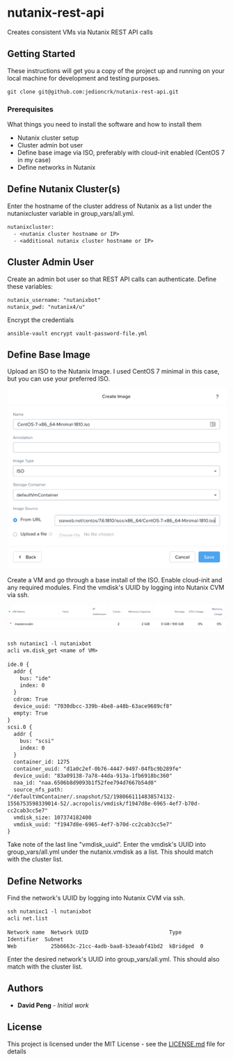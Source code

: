 # nutanix-rest-api
Creates consistent VMs via Nutanix REST API calls

## Getting Started

These instructions will get you a copy of the project up and running on your local machine for development and testing purposes.

```
git clone git@github.com:jedioncrk/nutanix-rest-api.git
```

### Prerequisites

What things you need to install the software and how to install them

- Nutanix cluster setup
- Cluster admin bot user
- Define base image via ISO, preferably with cloud-init enabled (CentOS 7 in my case)
- Define networks in Nutanix

## Define Nutanix Cluster(s)

Enter the hostname of the cluster address of Nutanix as a list under the nutanixcluster variable in group_vars/all.yml.

```
nutanixcluster:
  - <nutanix cluster hostname or IP>
  - <additional nutanix cluster hostname or IP>
```

## Cluster Admin User

Create an admin bot user so that REST API calls can authenticate.  Define these variables:

```
nutanix_username: "nutanixbot"
nutanix_pwd: "nutanix4/u"
```

Encrypt the credentials

```
ansible-vault encrypt vault-password-file.yml
```

## Define Base Image

Upload an ISO to the Nutanix Image.  I used CentOS 7 minimal in this case, but you can use your preferred ISO.

![ISO upload](imageupload.png)

Create a VM and go through a base install of the ISO.  Enable cloud-init and any required modules.
Find the vmdisk's UUID by logging into Nutanix CVM via ssh.

![VM list](vmlist.png)

```
ssh nutanixc1 -l nutanixbot
acli vm.disk_get <name of VM>

ide.0 {
  addr {
    bus: "ide"
    index: 0
  }
  cdrom: True
  device_uuid: "7030dbcc-339b-4be8-a48b-63ace9689cf8"
  empty: True
}
scsi.0 {
  addr {
    bus: "scsi"
    index: 0
  }
  container_id: 1275
  container_uuid: "d1a0c2ef-0b76-4447-9497-04fbc9b289fe"
  device_uuid: "83a09138-7a78-44da-913a-1fb6918bc360"
  naa_id: "naa.6506b8d9093b1f52fee794d7667b54d0"
  source_nfs_path: "/defaultVmContainer/.snapshot/52/1980661114838574132-1556753598339014-52/.acropolis/vmdisk/f1947d8e-6965-4ef7-b70d-cc2cab3cc5e7"
  vmdisk_size: 107374182400
  vmdisk_uuid: "f1947d8e-6965-4ef7-b70d-cc2cab3cc5e7"
}
```

Take note of the last line "vmdisk_uuid".  Enter the vmdisk's UUID into group_vars/all.yml under the nutanix.vmdisk as a list.  This should match with the cluster list.

## Define Networks

Find the network's UUID by logging into Nutanix CVM via ssh.

```
ssh nutanixc1 -l nutanixbot
acli net.list

Network name  Network UUID                          Type      Identifier  Subnet
Web           25b6663c-21cc-4adb-baa8-b3eaabf41bd2  kBridged  0
```
Enter the desired network's UUID into group_vars/all.yml.  This should also match with the cluster list.

## 
## Authors

* **David Peng** - *Initial work*

## License

This project is licensed under the MIT License - see the [LICENSE.md](LICENSE.md) file for details

